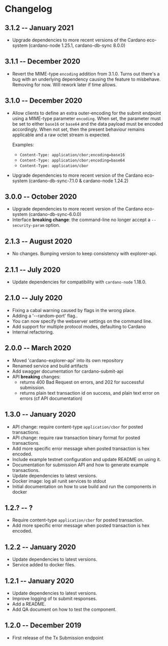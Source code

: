# Changelog

## 3.1.2 -- January 2021

* Upgrade dependencies to more recent versions of the Cardano eco-system (cardano-node 1.25.1, cardano-db-sync 8.0.0)

## 3.1.1 -- December 2020 

* Revert the MIME-type `encoding` addition from 3.1.0. Turns out there's a bug with an underlying dependency 
  causing the feature to misbehave. Removing for now. Will rework later if time allows.

## 3.1.0 -- December 2020

* Allow clients to define an extra outer-encoding for the submit endpoint using a MIME-type parameter `encoding`. 
  When set, the parameter must be set to either `base16` or `base64` and the data payload must be encoded accordingly. 
  When not set, then the present behaviour remains applicable and a raw octet stream is expected. 

  Examples:
  - `Content-Type: application/cbor;encoding=base16` 
  - `Content-Type: application/cbor;encoding=base64`
  - `Content-Type: application/cbor`

* Upgrade dependencies to more recent version of the Cardano eco-system (cardano-db-sync-7.1.0 & cardano-node 1.24.2)

## 3.0.0 -- October 2020

* Upgrade dependencies to more recent version of the Cardano eco-system (cardano-db-sync-6.0.0) 
* Interface **breaking change**: the command-line no longer accept a `--security-param` option.

## 2.1.3 -- August 2020

 * No changes. Bumping version to keep consistency with explorer-api.

## 2.1.1 -- July 2020

 * Update dependencies for compatibility with `cardano-node` 1.18.0.

## 2.1.0 -- July 2020

 * Fixing a cabal warning caused by flags in the wrong place.
 * Adding a '--random-port' flag..
 * You can now specify the webserver settings on the command line.
 * Add support for multiple protocol modes, defaulting to Cardano
 * Internal refactoring.

## 2.0.0 -- March 2020

* Moved 'cardano-explorer-api' into its own repository
* Renamed service and build artifacts
* Add swagger documentation for cardano-submit-api
* API **breaking** changes:
  * returns 400 Bad Request on errors, and 202 for successful submission.
  * returns plain text transaction id on success, and plain text error on errors (cf API documentation)

## 1.3.0 -- January 2020

* API change: require content-type `application/cbor` for posted transactions.
* API change: require raw transaction binary format for posted transactions.
* Add more specific error message when posted transaction is hex encoded.
* Include example testnet configuration and update README on using it.
* Documentation for submission API and how to generate example transactions.
* Update dependencies to latest versions.
* Docker image: log all runit services to stdout
* Initial documentation on how to use build and run the components in docker

## 1.2.? -- ?

* Require content-type `application/cbor` for posted transaction.
* Add more specific error message when posted transaction is hex encoded.

## 1.2.2 -- January 2020

* Update dependencies to latest versions.
* Service added to docker files.

## 1.2.1 -- January 2020

* Update dependencies to latest versions.
* Improve logging of tx submit responses.
* Add a README.
* Add QA document on how to test the component.

## 1.2.0 -- December 2019

* First release of the Tx Submission endpoint
